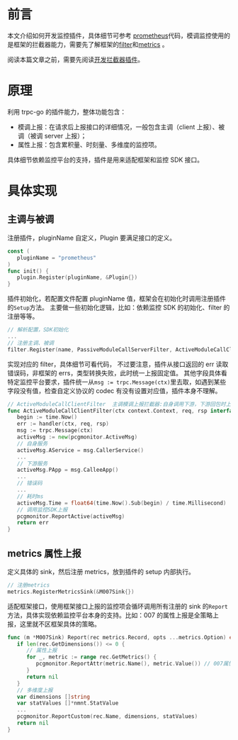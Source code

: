 # 前言

本文介绍如何开发监控插件，具体细节可参考 [prometheus](https://github.com/trpc-ecosystem/go-metrics-prometheus)代码，模调监控使用的是框架的拦截器能力，需要先了解框架的[filter](/filter)和[metrics](/metrics) 。

阅读本篇文章之前，需要先阅读[开发拦截器插件](./interceptor.md)。

# 原理

利用 trpc-go 的插件能力，整体功能包含：

- 模调上报：在请求后上报接口的详细情况，一般包含主调（client 上报）、被调（被调 server 上报）；
- 属性上报：包含累积量、时刻量、多维度的监控项。

具体细节依赖监控平台的支持，插件是用来适配框架和监控 SDK 接口。

# 具体实现

## 主调与被调

注册插件，pluginName 自定义，Plugin 要满足接口的定义。

```go
const (
   pluginName = "prometheus"
)
func init() {
   plugin.Register(pluginName, &Plugin{})
}
```

插件初始化，若配置文件配置 pluginName 值，框架会在初始化时调用注册插件的`Setup`方法。
主要做一些初始化逻辑，比如：依赖监控 SDK 的初始化、filter 的注册等等。

``` go
// 解析配置，SDK初始化
...
// 注册主调、被调
filter.Register(name, PassiveModuleCallServerFilter, ActiveModuleCallClientFilter)
```

实现对应的 filter，具体细节可看代码，
不过要注意，插件从接口返回的 err 读取错误码，非框架的 errs，类型转换失败，此时统一上报固定值。
其他字段具体看特定监控平台要求，插件统一从`msg := trpc.Message(ctx)`里去取，如遇到某些字段没有值，检查自定义协议的 codec 有没有设置对应值，插件本身不理解。

``` go
// ActiveModuleCallClientFilter  主调模调上报拦截器:自身调用下游，下游回包时上报
func ActiveModuleCallClientFilter(ctx context.Context, req, rsp interface{}, handler filter.HandleFunc) error {
   begin := time.Now()
   err := handler(ctx, req, rsp)
   msg := trpc.Message(ctx)
   activeMsg := new(pcgmonitor.ActiveMsg)
   // 自身服务
   activeMsg.AService = msg.CallerService() 
   ...
   // 下游服务
   activeMsg.PApp = msg.CalleeApp()
   ...
   // 错误码
   ...
   // 耗时ms
   activeMsg.Time = float64(time.Now().Sub(begin) / time.Millisecond)
   // 调用监控SDK上报
   pcgmonitor.ReportActive(activeMsg)
   return err
}
```

## metrics 属性上报

定义具体的 sink，然后注册 metrics，放到插件的 setup 内部执行。

``` go
// 注册metrics
metrics.RegisterMetricsSink(&M007Sink{})
```

适配框架接口，使用框架接口上报的监控项会循环调用所有注册的 sink 的`Report`方法，具体实现依赖监控平台本身的支持。比如：007 的属性上报是全策略上报，这里就不区框架具体的策略。

``` go
func (m *M007Sink) Report(rec metrics.Record, opts ...metrics.Option) error {
   if len(rec.GetDimensions()) <= 0 {
      // 属性上报
      for _, metric := range rec.GetMetrics() {
         pcgmonitor.ReportAttr(metric.Name(), metric.Value()) // 007属性全策略上报
      }
      return nil
   }
   // 多维度上报
   var dimensions []string
   var statValues []*nmnt.StatValue
   ...
   pcgmonitor.ReportCustom(rec.Name, dimensions, statValues)
   return nil
}
```

